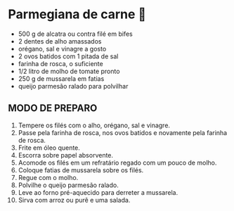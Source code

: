 # Parmegiana de carne :water_buffalo:



- 500 g de alcatra ou contra filé em bifes
- 2 dentes de alho amassados
- orégano, sal e vinagre a gosto
- 2 ovos batidos com 1 pitada de sal
- farinha de rosca, o suficiente
- 1/2 litro de molho de tomate pronto
- 250 g de mussarela em fatias
- queijo parmesão ralado para polvilhar

## MODO DE PREPARO

1. Tempere os filés com o alho, orégano, sal e vinagre.
2. Passe pela farinha de rosca, nos ovos batidos e novamente pela farinha de rosca.
3. Frite em óleo quente.
4. Escorra sobre papel absorvente.
5. Acomode os filés em um refratário regado com um pouco de molho.
6. Coloque fatias de mussarela sobre os filés.
7. Regue com o molho.
8. Polvilhe o queijo parmesão ralado.
9. Leve ao forno pré-aquecido para derreter a mussarela.
10. Sirva com arroz ou purê e uma salada.

